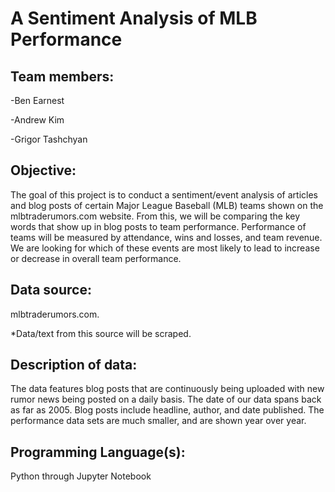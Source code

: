 # A Sentiment Analysis of MLB Performance

## Team members:
-Ben Earnest

-Andrew Kim

-Grigor Tashchyan


## Objective:
The goal of this project is to conduct a sentiment/event analysis of articles and blog posts of certain Major League Baseball (MLB) teams shown on the mlbtraderumors.com website.  From this, we will be comparing the key words that show up in blog posts to team performance.  Performance of teams will be measured by attendance, wins and losses, and team revenue.  We are looking for which of these events are most likely to lead to increase or decrease in overall team performance.


## Data source:
mlbtraderumors.com. 

*Data/text from this source will be scraped.

## Description of data: 
The data features blog posts that are continuously being uploaded with new rumor news being posted on a daily basis. The date of our data spans back as far as 2005.  Blog posts include headline, author, and date published.  The performance data sets are much smaller, and are shown year over year.

## Programming Language(s):
Python through Jupyter Notebook
